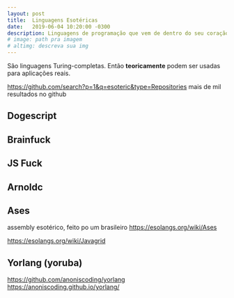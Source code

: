 ```yaml
---
layout: post
title:  Linguagens Esotéricas
date:   2019-06-04 10:20:00 -0300
description: Linguagens de programação que vem de dentro do seu coração.
# image: path pra imagem
# altimg: descreva sua img
---
```


São linguagens Turing-completas. Então **teoricamente** podem ser usadas para aplicações reais.

https://github.com/search?p=1&q=esoteric&type=Repositories mais de mil resultados no github

## Dogescript

## Brainfuck

## JS Fuck

## Arnoldc

## Ases
assembly esotérico, feito po um brasileiro
https://esolangs.org/wiki/Ases

https://esolangs.org/wiki/Javagrid

## Yorlang (yoruba)
https://github.com/anoniscoding/yorlang
https://anoniscoding.github.io/yorlang/